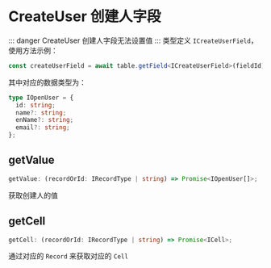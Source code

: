 # CreateUser 创建人字段
::: danger
CreateUser 创建人字段无法设置值
:::
类型定义 `ICreateUserField`，使用方法示例：
```typescript
const createUserField = await table.getField<ICreateUserField>(fieldId);
```
其中对应的数据类型为：
```typescript
type IOpenUser = {
  id: string;
  name?: string;
  enName?: string;
  email?: string;
};
```

## getValue
```typescript
getValue: (recordOrId: IRecordType | string) => Promise<IOpenUser[]>;
```
获取创建人的值

## getCell
```typescript
getCell: (recordOrId: IRecordType | string) => Promise<ICell>;
```
通过对应的 `Record` 来获取对应的 `Cell`